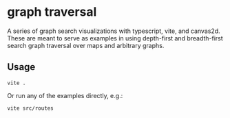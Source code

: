 # graph traversal
A series of graph search visualizations with typescript, vite, and canvas2d. These are meant to serve as examples in using depth-first and breadth-first search graph traversal over maps and arbitrary graphs.

## Usage
```
vite .
```

Or run any of the examples directly, e.g.:
```
vite src/routes
```
